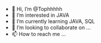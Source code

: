 - 👋 Hi, I’m @Tophhhhh
- 👀 I’m interested in JAVA
- 🌱 I’m currently learning JAVA, SQL
- 💞️ I’m looking to collaborate on ...
- 📫 How to reach me ...

<!---
Tophhhhh/Tophhhhh is a ✨ special ✨ repository because its `README.md` (this file) appears on your GitHub profile.
You can click the Preview link to take a look at your changes.
--->
